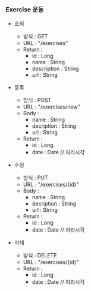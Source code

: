 ### Exercise 운동

* 조회

    - 방식 : GET 
    - URL : "/exercises"
    - Return :
        - id : Long
        - name : String
        - description : String
        - url : String

* 등록

    - 방식 : POST 
    - URL : "/exercises/new"
    - Body : 
        - name : String
        - decription : String
        - url : String
    - Return :
        - id : Long 
        - date : Date // 처리시각 

* 수정

    - 방식 : PUT 
    - URL : "/exercises/{id}"
    - Body : 
        - name : String
        - decription : String
        - url : String
    - Return :
        - id : Long 
        - date : Date // 처리시각 

* 삭제

    - 방식 : DELETE 
    - URL : "/exercises/{id}"
    - Return :
        - id : Long 
        - date : Date // 처리시각 
